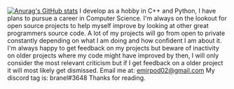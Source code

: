 [![Anurag's GitHub stats](https://github-readme-stats.vercel.app/api?username=branel)](https://github.com/anuraghazra/github-readme-stats)
I develop as a hobby in C++ and Python, I have plans to pursue a career in Computer Science.
I'm always on the lookout for open source projects to help myself improve by looking at other great programmers source code.
A lot of my projects will go from open to private constantly depending on what I am doing and how confident I am about it. I'm always happy to get feedback on my projects but beware of inactivity on older projects where my code might have improved by then, I will only consider the most relevant criticism but if I get feedback on a older project it will 
most likely get dismissed.
Email me at:
emirpod02@gmail.com
My discord tag is:
branel#3648
Thanks for reading.
